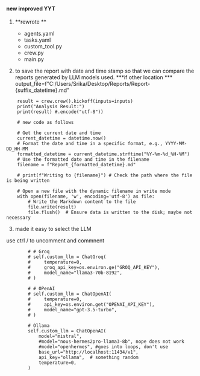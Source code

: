 #### new improved YYT
1. **rewrote **
    - agents.yaml
    - tasks.yaml
    - custom_tool.py
    - crew.py
    - main.py

2. to save the report with date and time stamp so that we can compare the reports generated by LLM models used.
***if other location ***
output_file=f"C:/Users/Srika/Desktop/Reports/Report-{suffix_datetime}.md"

```
    result = crew.crew().kickoff(inputs=inputs)
    print("Analysis Result:")
    print(result) #.encode("utf-8"))

    # new code as follows

    # Get the current date and time
    current_datetime = datetime.now()
    # Format the date and time in a specific format, e.g., YYYY-MM-DD_HH-MM
    formatted_datetime = current_datetime.strftime("%Y-%m-%d_%H-%M")
    # Use the formatted date and time in the filename
    filename = f"Report_{formatted_datetime}.md"

    # print(f"Writing to {filename}") # Check the path where the file is being written

    # Open a new file with the dynamic filename in write mode
    with open(filename, 'w', encoding='utf-8') as file:
        # Write the Markdown content to the file
        file.write(result)
        file.flush()  # Ensure data is written to the disk; maybe not necessary
```

3. made it easy to select the LLM

use ctrl / to uncomment and commnent

```
        # # Groq
        # self.custom_llm = ChatGroq(
        #     temperature=0,
        #     groq_api_key=os.environ.ge("GROQ_API_KEY"),
        #     model_name="llama3-70b-8192",
        # )

        # # OPenAI
        # self.custom_llm = ChatOpenAI(
        #     temperature=0,
        #     api_key=os.environ.get("OPENAI_API_KEY"),
        #     model_name="gpt-3.5-turbo",
        # )

        # Ollama
        self.custom_llm = ChatOpenAI(
            model="mistral",
            #model="nous-hermes2pro-llama3-8b", nope does not work
            #model="openhermes", #goes into loops, don't use
            base_url="http://localhost:11434/v1",
            api_key="ollama",  # something random
            temperature=0,
        )

```
